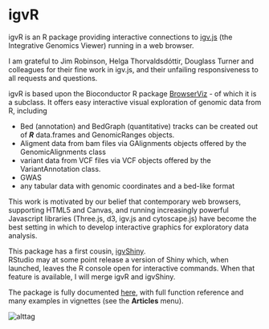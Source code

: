 # igvR
igvR is an R package providing interactive connections to
[igv.js](https://github.com/igvteam/igv.js/tree/master) 
(the Integrative Genomics Viewer) running in a web browser.

I am grateful to Jim Robinson, Helga Thorvaldsdóttir, Douglass Turner and
colleagues for their fine work in igv.js, and their unfailing 
responsiveness to all requests and questions.


igvR is based upon the Bioconductor R package
[BrowserViz](https://paul-shannon.github.io/BrowserViz/) - of which it
is a subclass.  It  offers easy interactive visual exploration of
genomic data from R, including

  -   Bed (annotation) and BedGraph (quantitative)
tracks can be created out of **_R_** data.frames and GenomicRanges
objects.  
   - Aligment data from bam files via GAlignments objects offered by
     the GenomicAlignments class
   - variant data from VCF files via VCF objects offered by the
     VariantAnnotation class.
   - GWAS
   - any tabular data with genomic coordinates and a bed-like format
   
This work is motivated by our belief that contemporary web browsers,
supporting HTML5 and Canvas, and running increasingly powerful
Javascript libraries (Three.js,  d3, igv.js and cytoscape.js) have become
the best setting in which to develop interactive graphics for
exploratory data analysis.

This package has a first cousin,
[igvShiny](https://github.com/paul-shannon/igvShiny).  
RStudio may at some point release a version of Shiny which, when launched, leaves the R console open
for interactive commands.  When that feature is available, I will
merge igvR and igvShiny.

The package is fully documented
[here](https://paul-shannon.github.io/igvR/index.html), with full function reference and
many examples in vignettes (see the **Articles** menu).


![alttag](https://paul-shannon.github.io/igvR/articles/images/ctcfBam-07.png)






